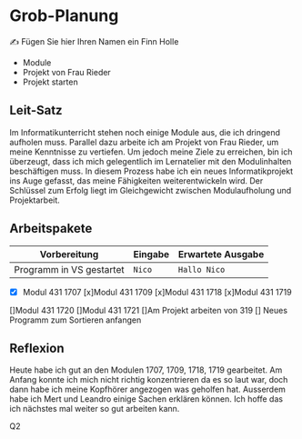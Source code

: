 # Grob-Planung

✍️ Fügen Sie hier Ihren Namen ein Finn Holle

 - Module
 - Projekt von Frau Rieder
 - Projekt starten

## Leit-Satz
Im Informatikunterricht stehen noch einige Module aus, die ich dringend aufholen muss. Parallel dazu arbeite ich am Projekt von Frau Rieder, um meine Kenntnisse zu vertiefen. Um jedoch meine Ziele zu erreichen, bin ich überzeugt, dass ich mich gelegentlich im Lernatelier mit den Modulinhalten beschäftigen muss. In diesem Prozess habe ich ein neues Informatikprojekt ins Auge gefasst, das meine Fähigkeiten weiterentwickeln wird. Der Schlüssel zum Erfolg liegt im Gleichgewicht zwischen Modulaufholung und Projektarbeit. 

## Arbeitspakete 

| Vorbereitung             | Eingabe | Erwartete Ausgabe |
| ------------------------ | ------- | ----------------- |
| Programm in VS gestartet | `Nico`  | `Hallo Nico`      |


- [x] Modul 431 1707
[x]Modul 431 1709
[x]Modul 431 1718
[x]Modul 431 1719

[]Modul 431 1720
[]Modul 431 1721
[]Am Projekt arbeiten von 319
[] Neues Programm zum Sortieren anfangen

## Reflexion
Heute habe ich gut an den Modulen 1707, 1709, 1718, 1719 gearbeitet. Am Anfang konnte ich mich nicht richtig konzentrieren da es so laut war, doch dann habe ich meine Kopfhörer angezogen was geholfen hat. Ausserdem habe ich Mert und Leandro einige Sachen erklären können. Ich hoffe das ich nächstes mal weiter so gut arbeiten kann.


Q2



